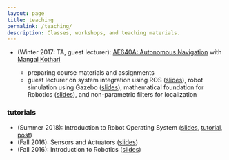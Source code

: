 ```yaml
---
layout: page
title: teaching
permalink: /teaching/
description: Classes, workshops, and teaching materials.
---
```


* (Winter 2017: TA, guest lecturer): [AE640A: Autonomous Navigation](https://ae640a.github.io) with [Mangal Kothari](https://www.iitk.ac.in/aero/mangal/)

    * preparing course materials and assignments
    * guest lecturer on system integration using ROS ([slides](/assets/documents/teaching/ae640a/ae640a_lecture1.pdf)), robot simulation using Gazebo ([slides](/assets/documents/teaching/ae640a/ae640a_lecture2.pdf)), mathematical foundation for Robotics ([slides](/assets/documents/teaching/ae640a/ae640a_lecture9.pdf)), and non-parametric filters for localization

### tutorials

* (Summer 2018): Introduction to Robot Operating System ([slides](/assets/documents/talks/Intro_to_ROS.pdf), [tutorial](/assets/documents/talks/Tutorial-ROS.pdf), [post](/blog/2017/ros-tips/))
* (Fall 2016): Sensors and Actuators ([slides](/assets/documents/talks/sensors-and-actuators.pdf))
* (Fall 2016): Introduction to Robotics ([slides](/assets/documents/talks/intro-to-robotics.pdf))
